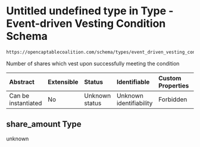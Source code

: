 # Untitled undefined type in Type - Event-driven Vesting Condition Schema

```txt
https://opencaptablecoalition.com/schema/types/event_driven_vesting_condition#/properties/share_amount
```

Number of shares which vest upon successfully meeting the condition

| Abstract            | Extensible | Status         | Identifiable            | Custom Properties | Additional Properties | Access Restrictions | Defined In                                                                                                                      |
| :------------------ | :--------- | :------------- | :---------------------- | :---------------- | :-------------------- | :------------------ | :------------------------------------------------------------------------------------------------------------------------------ |
| Can be instantiated | No         | Unknown status | Unknown identifiability | Forbidden         | Allowed               | none                | [EventDrivenVestingCondition.schema.json*](../flattened_schemas/EventDrivenVestingCondition.schema.json "open original schema") |

## share_amount Type

unknown
